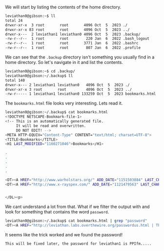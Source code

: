 We will start by listing the contents of the home directory.
```bash
leviathan0@gibson:~$ ll
total 24
drwxr-xr-x  3 root       root       4096 Oct  5  2023 ./
drwxr-xr-x 83 root       root       4096 Oct  5  2023 ../
drwxr-x---  2 leviathan1 leviathan0 4096 Oct  5  2023 .backup/
-rw-r--r--  1 root       root        220 Jan  6  2022 .bash_logout
-rw-r--r--  1 root       root       3771 Jan  6  2022 .bashrc
-rw-r--r--  1 root       root        807 Jan  6  2022 .profile
```
We can see that the `.backup` directory isn't something you usually find in a home directory. So let's navigate in it and list the contents.
```bash
leviathan0@gibson:~$ cd .backup/
leviathan0@gibson:~/.backup$ ll
total 140
drwxr-x--- 2 leviathan1 leviathan0   4096 Oct  5  2023 ./
drwxr-xr-x 3 root       root         4096 Oct  5  2023 ../
-rw-r----- 1 leviathan1 leviathan0 133259 Oct  5  2023 bookmarks.html
```
The `bookmarks.html` file looks very interesting. 
Lets read it.
```bash
leviathan0@gibson:~/.backup$ cat bookmarks.html
<!DOCTYPE NETSCAPE-Bookmark-file-1>
<!-- This is an automatically generated file.
     It will be read and overwritten.
     DO NOT EDIT! -->
<META HTTP-EQUIV="Content-Type" CONTENT="text/html; charset=UTF-8">
<TITLE>Bookmarks</TITLE>
<H1 LAST_MODIFIED="1160271046">Bookmarks</H1>

.
.
.
.
.

<DT><A HREF="http://www.warholstars.org/" ADD_DATE="1151503884" LAST_CHARSET="ISO-8859-1" ID="rdf:#$2wIU71">Warhol</A>
<DT><A HREF="http://www.x-rayspex.com/" ADD_DATE="1121479563" LAST_CHARSET="ISO-8859-1" ID="rdf:#$2wIU71">X-Ray Spex</A>


</DL><p>
```
We cant understand a lot from that. What if we filter the output with and look for something that contains the word `password`.
```bash
leviathan0@gibson:~/.backup$ cat bookmarks.html | grep "password"
<DT><A HREF="http://leviathan.labs.overthewire.org/passwordus.html | This will be fixed later, the password for leviathan1 is PPIfm....." ADD_DATE="1155384634" LAST_CHARSET="ISO-8859-1" ID="rdf:#$2wIU71">password to leviathan1</A>
```
It seems like the trick worked and we found the password!

`This will be fixed later, the password for leviathan1 is PPIfm.....`